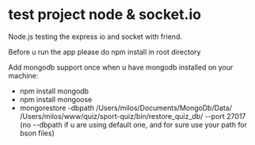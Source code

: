 test project node & socket.io
=============

Node.js testing the express io and socket with friend.

Before u run the app please do npm install in root directory

Add mongodb support once when u have mongodb installed on your machine:
* npm install mongodb
* npm install mongoose
* mongorestore -dbpath /Users/milos/Documents/MongoDb/Data/ /Users/milos/www/quiz/sport-quiz/bin/restore_quiz_db/ --port 27017 (no --dbpath if u are using default one, and for sure use your path for bson files)

